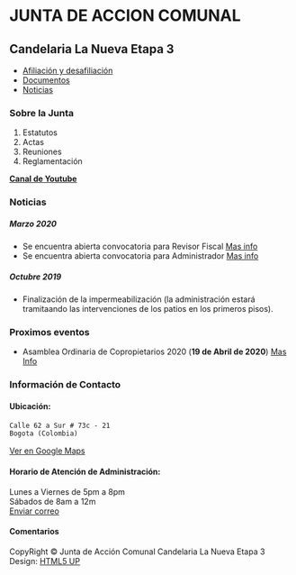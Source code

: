   

# JUNTA DE ACCION COMUNAL  
## Candelaria La Nueva Etapa 3

<ul class="actions">
  <li><a href="#zero" class="button scrolly">Afiliación y desafiliación</a></li>
  <li><a href="#one" class="button scrolly">Documentos</a></li>
  <li><a href="#two" class="button scrolly">Noticias</a></li>
</ul>

### Sobre la Junta
  
1. Estatutos
2. Actas
3. Reuniones
4. Reglamentación

**[Canal de Youtube](https://www.youtube.com/channel/UCmVX4zrxCtDMPDJJj-t0M-Q/)**  

### Noticias
  
##### Marzo 2020  
- Se encuentra abierta convocatoria para Revisor Fiscal [Mas info](http://www.computrabajo.com)
- Se encuentra abierta convocatoria para Administrador [Mas info](?)
  
##### Octubre 2019  
- Finalización de la impermeabilización (la administración estará tramitaando las intervenciones de los patios en los primeros pisos).
  
### Proximos eventos  
  
- Asamblea Ordinaria de Copropietarios 2020 (**19 de Abril de 2020**) [Mas Info](?)


### Información de Contacto
  
#### Ubicación:
  
```markdown
Calle 62 a Sur # 73c - 21  
Bogota (Colombia)  
```
[Ver en Google Maps](https://goo.gl/maps/432up4234rPQ5o3G8)  

#### Horario de Atención de Administración:
  
Lunes a Viernes de 5pm a 8pm  
Sábados de 8am a 12m  
[Enviar correo](mailto:jaccandelariaetapa3@hotmail.com)  
  

#### Comentarios



CopyRight
&copy; Junta de Acción Comunal Candelaria La Nueva Etapa 3  
Design: <a href="http://html5up.net">HTML5 UP

